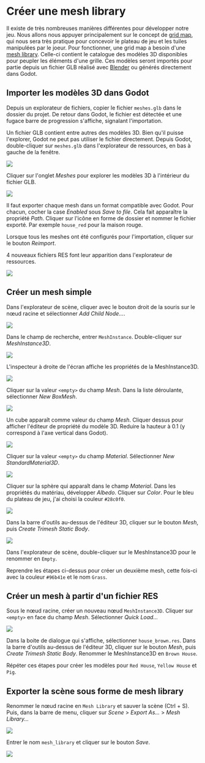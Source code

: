 # Créer une mesh library

Il existe de très nombreuses manières différentes pour développer notre jeu.
Nous allons nous appuyer principalement sur le concept de [grid map](https://docs.godotengine.org/en/stable/tutorials/3d/using_gridmaps.html), qui nous sera très pratique pour concevoir le plateau de jeu et les tuiles manipulées par le joeur.
Pour fonctionner, une grid map a besoin d'une [mesh library](https://docs.godotengine.org/en/stable/classes/class_meshlibrary.html#class-meshlibrary).
Celle-ci contient le catalogue des modèles 3D disponibles pour peupler les éléments d'une grille.
Ces modèles seront importés pour partie depuis un fichier GLB réalisé avec [Blender](https://www.blender.org/) ou générés directement dans Godot.

## Importer les modèles 3D dans Godot

Depuis un explorateur de fichiers, copier le fichier `meshes.glb` dans le dossier du projet.
De retour dans Godot, le fichier est détectée et une fugace barre de progression s'affiche, signalant l'importation.

Un fichier GLB contient entre autres des modèles 3D.
Bien qu'il puisse l'explorer, Godot ne peut pas utiliser le fichier directement.
Depuis Godot, double-cliquer sur `meshes.glb` dans l'explorateur de ressources, en bas à gauche de la fenêtre. 

![](images/resources-explorer.png)

Cliquer sur l'onglet _Meshes_ pour explorer les modèles 3D à l'intérieur du fichier GLB.

![](images/import-settings-02.png)

Il faut exporter chaque mesh dans un format compatible avec Godot.
Pour chacun, cocher la case _Enabled_ sous _Save to file_.
Cela fait apparaître la propriété _Path_.
Cliquer sur l'icône en forme de dossier et nommer le fichier exporté.
Par exemple `house_red` pour la maison rouge.  

Lorsque tous les meshes ont été configurés pour l'importation, cliquer sur le bouton _Reimport_.

4 nouveaux fichiers RES font leur apparition dans l'explorateur de ressources.

![](images/imported-resources.png)

## Créer un mesh simple

Dans l'explorateur de scène, cliquer avec le bouton droit de la souris sur le nœud racine et sélectionner _Add Child Node..._.

![](images/mesh-instance-01.png)

Dans le champ de recherche, entrer `MeshInstance`.
Double-cliquer sur _MeshInstance3D_.

![](images/mesh-instance-02.png)

L'inspecteur à droite de l'écran affiche les propriétés de la MeshInstance3D.

![](images/mesh-instance-03.png)

Cliquer sur la valeur `<empty>` du champ _Mesh_.
Dans la liste déroulante, sélectionner _New BoxMesh_.

![](images/mesh-instance-04.png)

Un cube apparaît comme valeur du champ _Mesh_.
Cliquer dessus pour afficher l'éditeur de propriété du modèle 3D.
Reduire la hauteur à 0.1 (y correspond à l'axe vertical dans Godot).

![](images/mesh-instance-05.png)

Cliquer sur la valeur `<empty>` du champ _Material_.
Sélectionner _New StandardMaterial3D_.

![](images/mesh-instance-06.png)

Cliquer sur la sphère qui apparaît dans le champ _Material_.
Dans les propriétés du matériau, développer _Albedo_.
Cliquer sur _Color_.
Pour le bleu du plateau de jeu, j'ai choisi la couleur `#28c0f0`.

![](images/mesh-instance-07.png)

Dans la barre d'outils au-dessus de l'éditeur 3D, cliquer sur le bouton _Mesh_, puis _Create Trimesh Static Body_.

![](images/mesh-instance-08.png)

Dans l'explorateur de scène, double-cliquer sur le MeshInstance3D pour le renommer en `Empty`.

Reprendre les étapes ci-dessus pour créer un deuxième mesh, cette fois-ci avec la couleur `#96b41e` et le nom `Grass`.

## Créer un mesh à partir d'un fichier RES

Sous le nœud racine, créer un nouveau nœud `MeshInstance3D`.
Cliquer sur `<empty>` en face du champ _Mesh_.
Sélectionner _Quick Load..._

![](images/mesh-instance-09.png)

Dans la boite de dialogue qui s'affiche, sélectionner `house_brown.res`.
Dans la barre d'outils au-dessus de l'éditeur 3D, cliquer sur le bouton _Mesh_, puis _Create Trimesh Static Body_.
Renommer le MeshInstance3D en `Brown House`.

Répéter ces étapes pour créer les modèles pour `Red House`, `Yellow House` et `Pig`.

## Exporter la scène sous forme de mesh library

Renommer le nœud racine en `Mesh Library` et sauver la scène (Ctrl + S).
Puis, dans la barre de menu, cliquer sur _Scene_ > _Export As..._ > _Mesh Library..._

![](images/mesh-library-02.png)

Entrer le nom `mesh_library` et cliquer sur le bouton _Save_.

![](images/mesh-library-03.png)